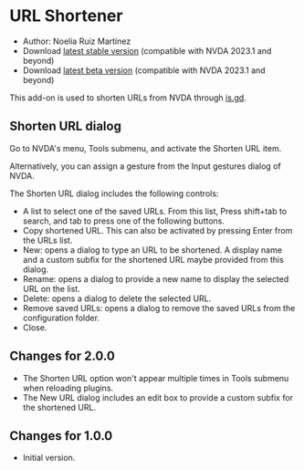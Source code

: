 # URL Shortener #

* Author: Noelia Ruiz Martínez
* Download [latest stable version][1] (compatible with NVDA 2023.1 and beyond)
* Download [latest beta version][2] (compatible with NVDA 2023.1 and beyond)

This add-on is used to shorten URLs from NVDA through [is.gd][3].

## Shorten URL dialog ##

Go to NVDA's menu, Tools submenu, and activate the Shorten URL item.

Alternatively, you can assign a gesture from the Input gestures dialog of NVDA.

The Shorten URL dialog includes the following controls:

* A list to select one of the saved URLs. From this list, Press shift+tab to search, and tab to press one of the following buttons.
* Copy shortened URL. This can also be activated by pressing Enter from the URLs list.
* New: opens a dialog to type an URL to be shortened. A display name and a custom subfix for the shortened URL maybe provided from this dialog.
* Rename: opens a dialog to provide a new name to display the selected URL on the list.
* Delete: opens a dialog to delete the selected URL.
* Remove saved URLs: opens a dialog to remove the saved URLs from the configuration folder.
* Close.

## Changes for 2.0.0 ##

* The Shorten URL option won't appear multiple times in Tools submenu when reloading plugins.
* The New URL dialog includes an edit box to provide a custom subfix for the shortened URL.

## Changes for 1.0.0 ##

* Initial version.

[1]: https://www.nvaccess.org/addonStore/legacy?file=urlShortener

[2]: https://www.nvaccess.org/addonStore/legacy?file=urlShortener-beta

[3]: https://is.gd
